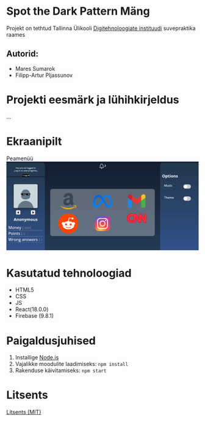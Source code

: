 # Spot the Dark Pattern Mäng

Projekt on tethtud Tallinna Ülikooli [Digitehnoloogiate instituudi](https://www.tlu.ee/dt) suvepraktika raames
## Autorid: 
 - Mares Sumarok
 - Filipp-Artur Pljassunov



# Projekti eesmärk ja lühihkirjeldus
...

# Ekraanipilt
Peamenüü
![Spot the Dark Pattern peamenüü](src/img/screenshots/DP_Project_Main_menu.png)



# Kasutatud tehnoloogiad
 - HTML5
 - CSS
 - JS
 - React(18.0.0)
 - Firebase (9.8.1)


# Paigaldusjuhised
1. Installige [Node.js](https://nodejs.org/en/download/)
2. Vajalikke moodulite laadimiseks:  `npm install`
3. Rakenduse käivitamiseks: `npm start`


# Litsents
[Litsents (MIT)](LICENSE)